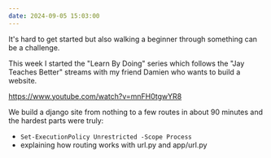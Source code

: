 ```yaml
---
date: 2024-09-05 15:03:00
---
```


It's hard to get started but also walking a beginner through something can be a challenge.

This week I started the "Learn By Doing" series which follows the "Jay Teaches Better" streams with my friend Damien who wants to build a website.

<https://www.youtube.com/watch?v=mnFH0tgwYR8>

We build a django site from nothing to a few routes in about 90 minutes and the hardest parts were truly:

- `Set-ExecutionPolicy Unrestricted -Scope Process`
- explaining how routing works with url.py and app/url.py
